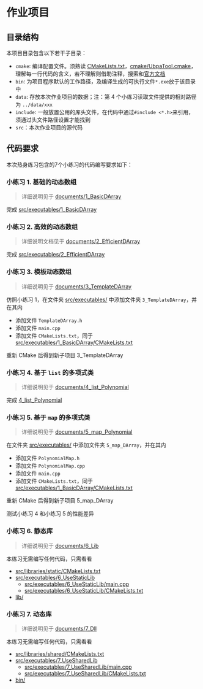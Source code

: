 # 作业项目

## 目录结构

本项目目录包含以下若干子目录：
- `cmake`: 编译配置文件。须熟读 [CMakeLists.txt](CMakeLists.txt/)，[cmake/UbpaTool.cmake](cmake/UbpaTool.cmake)，理解每一行代码的含义，若不理解则借助注释，搜索和[官方文档](https://cmake.org/documentation/) 
- `bin`: 为项目程序默认的工作路径，及编译生成的可执行文件`*.exe`放于该目录中
- `data`: 存放本次作业项目的数据；注：第 4 个小练习读取文件提供的相对路径为 `../data/xxx` 
- `include`: 一般放置公用的库头文件，在代码中通过`#include <*.h>`来引用，须通过头文件路径设置才能找到
- `src`：本次作业项目的源代码

## 代码要求

本次热身练习包含的7个小练习的代码编写要求如下：


### 小练习 1. 基础的动态数组

> 详细说明见于 [documents/1_BasicDArray](../documents/1_BasicDArray) 

完成 [src/executables/1_BasicDArray](src/executables/1_BasicDArray) 

### 小练习 2. 高效的动态数组

> 详细说明文档见于 [documents/2_EfficientDArray](../documents/2_EfficientDArray) 

完成 [src/executables/2_EfficientDArray](src/executables/2_EfficientDArray) 

### 小练习 3. 模板动态数组

> 详细说明见于 [documents/3_TemplateDArray](../documents/3_TemplateDArray) 

仿照小练习 1，在文件夹 [src/executables/](src/executables) 中添加文件夹 `3_TemplateDArray`，并在其内

- 添加文件 `TemplateDArray.h` 
- 添加文件 `main.cpp` 
- 添加文件 `CMakeLists.txt`，同于 [src/executables/1_BasicDArray/CMakeLists.txt](src/executables/1_BasicDArray/CMakeLists.txt) 

重新 CMake 后得到新子项目 3_TemplateDArray

### 小练习 4. 基于 `list` 的多项式类

> 详细说明见于 [documents/4_list_Polynomial](../documents/4_list_Polynomial) 

完成 [4_list_Polynomial](src/executables/4_list_Polynomial) 

###  小练习 5. 基于 `map` 的多项式类

> 详细说明见于 [documents/5_map_Polynomial](../documents/5_map_Polynomial) 

在文件夹 [src/executables/](src/executables) 中添加文件夹 `5_map_DArray`，并在其内

- 添加文件 `PolynomialMap.h` 
- 添加文件 `PolynomialMap.cpp` 
- 添加文件 `main.cpp` 
- 添加文件 `CMakeLists.txt`，同于 [src/executables/1_BasicDArray/CMakeLists.txt](src/executables/1_BasicDArray/CMakeLists.txt) 

重新 CMake 后得到新子项目 5_map_DArray

测试小练习 4 和小练习 5 的性能差异

### 小练习 6. 静态库

> 详细说明见于 [documents/6_Lib](../documents/6_Lib) 

本练习无需编写任何代码，只需看看

- [src/libraries/static/CMakeLists.txt](src/libraries/static/CMakeLists.txt) 
- [src/executables/6_UseStaticLib](src/executables/6_UseStaticLib) 
  - [src/executables/6_UseStaticLib/main.cpp](src/executables/6_UseStaticLib/CMakeLists.txt) 
  - [src/executables/6_UseStaticLib/CMakeLists.txt](src/executables/6_UseStaticLib/CMakeLists.txt) 
- [lib/](lib/) 

### 小练习 7. 动态库

> 详细说明见于 [documents/7_Dll](../documents/7_Dll) 

本练习无需编写任何代码，只需看看

- [src/libraries/shared/CMakeLists.txt](src/libraries/shared/CMakeLists.txt) 
- [src/executables/7_UseSharedLib](src/executables/7_UseSharedLib) 
  - [src/executables/7_UseSharedLib/main.cpp](src/executables/7_UseSharedLib/CMakeLists.txt) 
  - [src/executables/7_UseSharedLib/CMakeLists.txt](src/executables/7_UseSharedLib/CMakeLists.txt) 
- [bin/](bin/) 


